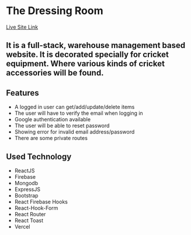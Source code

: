 # The Dressing Room

[Live Site Link](https://the-dressing-room.web.app/)


## It is a full-stack, warehouse management based website. It is decorated specially for cricket equipment. Where various kinds of cricket accessories will be found.


## Features
* A logged in user can get/add/update/delete items
* The user will have to verify the email when logging in
* Google authentication available
* The user will be able to reset password
* Showing error for invalid email address/password
* There are some private routes

## Used Technology
* ReactJS
* Firebase
* Mongodb
* ExpressJS
* Bootstrap
* React Firebase Hooks
* React-Hook-Form
* React Router
* React Toast
* Vercel